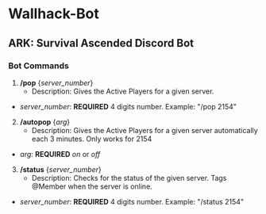 # Wallhack-Bot

## ARK: Survival Ascended Discord Bot

  
### Bot Commands

1. **/pop** {_server_number_}
    * Description: Gives the Active Players for a given server.
 * _server_number_: **REQUIRED** 4 digits number. Example: "/pop 2154"

2. **/autopop** {_arg_}
    * Description: Gives the Active Players for a given server automatically each 3 minutes. Only works for 2154
 * _arg_: **REQUIRED** _on_ or _off_

3. **/status** {_server_number_}
    * Description: Checks for the status of the given server. Tags @Member when the server is online.
 * _server_number_: **REQUIRED** 4 digits number. Example: "/status 2154"